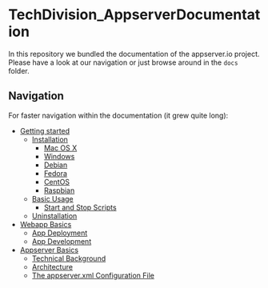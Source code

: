 TechDivision_AppserverDocumentation
===================================

In this repository we bundled the documentation of the appserver.io project.
Please have a look at our navigation or just browse around in the `docs` folder.

## Navigation
For faster navigation within the documentation (it grew quite long):

- [Getting started](<docs/getting-started/>)
	* [Installation](<docs/getting-started/installation.md>)
		- [Mac OS X](<docs/getting-started/installation.md#mac-os-x>)
		- [Windows](<docs/getting-started/installation.md#windows>)
		- [Debian](<docs/getting-started/installation.md#debian>)
		- [Fedora](<docs/getting-started/installation.md#fedora>)
		- [CentOS](<docs/getting-started/installation.md#centos>)
		- [Raspbian](<docs/getting-started/installation.md#raspbian>)
	* [Basic Usage](<docs/getting-started/basic-usage.md>)
		- [Start and Stop Scripts](<docs/getting-started/basic-usage.md#start-and-stop-scripts>)
	* [Uninstallation](<docs/getting-started/uninstallation.md>)
- [Webapp Basics](<docs/webapp-basics/>)
	* [App Deployment](<docs/webapp-basics/app-deployment.md>)
	* [App Development](<docs/webapp-basics/app-development.md>)
- [Appserver Basics](<docs/appserver-basics/>)
	* [Technical Background](<docs/appserver-basics/technical-background.md>)
	* [Architecture](<docs/appserver-basics/architecture.md>)
	* [The appserver.xml Configuration File](<docs/appserver-basics/the-appserver_xml-configuration-file.md>)
